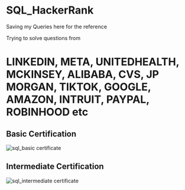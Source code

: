# SQL_HackerRank

Saving my Queries here for the reference

Trying to solve questions from 
# LINKEDIN, META, UNITEDHEALTH, MCKINSEY, ALIBABA, CVS, JP MORGAN, TIKTOK, GOOGLE, AMAZON, INTRUIT, PAYPAL, ROBINHOOD etc


## Basic Certification
![sql_basic certificate](https://user-images.githubusercontent.com/100975423/233550578-08847cd9-d820-46c2-966a-e0c0fc2408c6.jpg)
## Intermediate Certification
![sql_intermediate certificate](https://user-images.githubusercontent.com/100975423/233551466-9943299d-2177-44e9-a30e-d926acac55d1.jpg)
